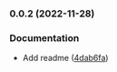 

### 0.0.2 (2022-11-28)


### Documentation

* Add readme ([4dab6fa](https://github.com/leovoon/ws/commit/4dab6fa6220c306362d976621464f9e96e4b18c7))